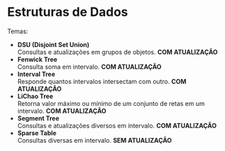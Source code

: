 # Estruturas de Dados
Temas:
* **DSU (Disjoint Set Union)**  
Consultas e atualizações em grupos de objetos. **COM ATUALIZAÇÂO** 
* **Fenwick Tree**  
Consulta soma em intervalo. **COM ATUALIZAÇÂO**
* **Interval Tree**  
Responde quantos intervalos intersectam com outro. **COM ATUALIZAÇÂO**
* **LiChao Tree**  
Retorna valor máximo ou mínimo de um conjunto de retas em um intervalo. **COM ATUALIZAÇÂO**
* **Segment Tree**  
Consultas e atualizações diversos em intervalo. **COM ATUALIZAÇÂO**
* **Sparse Table**  
Consultas diversas em intervalo. **SEM ATUALIZAÇÂO**
